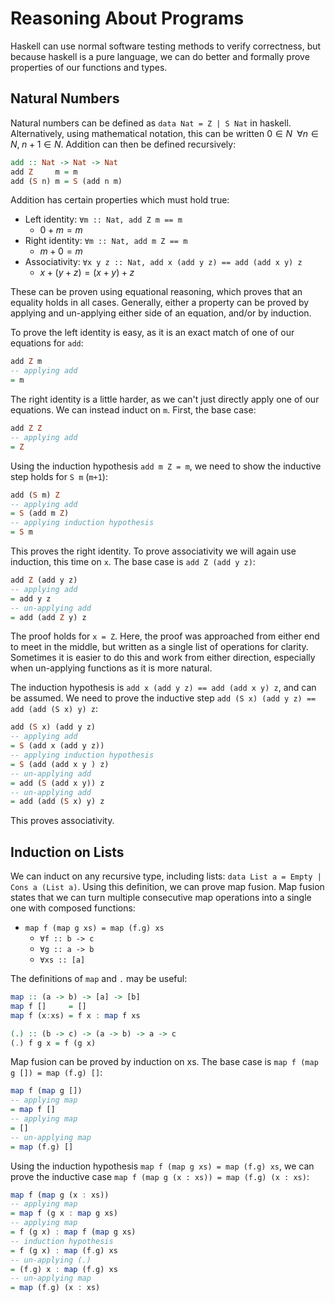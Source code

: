 # Reasoning About Programs

Haskell can use normal software testing methods to verify correctness, but because haskell is a pure language, we can do better and formally prove properties of our functions and types.

## Natural Numbers

Natural numbers can be defined as `data Nat = Z | S Nat` in haskell. Alternatively, using mathematical notation, this can be written $0 \in N \;\; \forall n \in N,\; n+1 \in N$. Addition can then be defined recursively:

```haskell
add :: Nat -> Nat -> Nat
add Z     m = m
add (S n) m = S (add n m)
```

Addition has certain properties which must hold true:

- Left identity: `∀m :: Nat, add Z m == m`
  - $0 + m = m$
- Right identity: `∀m :: Nat, add m Z == m `
  - $m + 0 = m$
- Associativity: `∀x y z :: Nat, add x (add y z) == add (add x y) z`
  - $x + (y + z) = (x + y) + z$

These can be proven using equational reasoning, which proves that an equality holds in all cases. Generally, either a property can be proved by applying and un-applying either side of an equation, and/or by induction.

To prove the left identity is easy, as it is an exact match of one of our equations for `add`:

```haskell
add Z m
-- applying add
= m
```

The right identity is a little harder, as we can't just directly apply one of our equations. We can instead induct on `m`. First, the base case:

```haskell
add Z Z
-- applying add
= Z
```

Using the induction hypothesis `add m Z = m`, we need to show the inductive step holds for `S m` (`m+1`):

```haskell
add (S m) Z
-- applying add
= S (add m Z)
-- applying induction hypothesis
= S m
```

This proves the right identity. To prove associativity we will again use induction, this time on `x`. The base case is `add Z (add y z)`:

```haskell
add Z (add y z)
-- applying add
= add y z
-- un-applying add
= add (add Z y) z
```

The proof holds for `x = Z`. Here, the proof was approached from either end to meet in the middle, but written as a single list of operations for clarity. Sometimes it is easier to do this and work from either direction, especially when un-applying functions as it is more natural.

The induction hypothesis is `add x (add y z) == add (add x y) z`, and can be assumed. We need to prove the inductive step `add (S x) (add y z) == add (add (S x) y) z`:

```haskell
add (S x) (add y z)
-- applying add
= S (add x (add y z))
-- applying induction hypothesis
= S (add (add x y ) z)
-- un-applying add
= add (S (add x y)) z
-- un-applying add
= add (add (S x) y) z
```

This proves associativity.

## Induction on Lists

We can induct on any recursive type, including lists: `data List a = Empty | Cons a (List a)`. Using this definition, we can prove map fusion. Map fusion states that we can turn multiple consecutive map operations into a single one with composed functions:

- `map f (map g xs) = map (f.g) xs`
  - `∀f :: b -> c`
  - `∀g :: a -> b`
  - `∀xs :: [a]`

The definitions of `map` and `.` may be useful:

```haskell
map :: (a -> b) -> [a] -> [b]
map f []     = []
map f (x:xs) = f x : map f xs

(.) :: (b -> c) -> (a -> b) -> a -> c
(.) f g x = f (g x)
```

Map fusion can be proved by induction on xs. The base case is `map f (map g []) = map (f.g) []`:

```haskell
map f (map g [])
-- applying map
= map f []
-- applying map
= []
-- un-applying map
= map (f.g) []
```

Using the induction hypothesis `map f (map g xs) = map (f.g) xs`, we can prove the inductive case `map f (map g (x : xs)) = map (f.g) (x : xs)`:

```haskell
map f (map g (x : xs))
-- applying map
= map f (g x : map g xs)
-- applying map
= f (g x) : map f (map g xs)
-- induction hypothesis
= f (g x) : map (f.g) xs
-- un-applying (.)
= (f.g) x : map (f.g) xs
-- un-applying map
= map (f.g) (x : xs)
```
